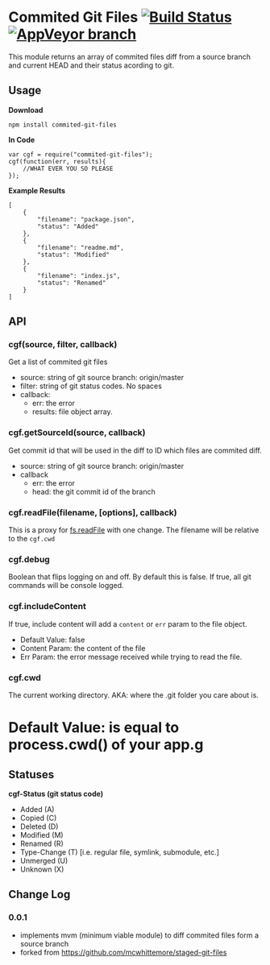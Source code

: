 # Commited Git Files [![Build Status](https://travis-ci.org/clakech/commited-git-files.svg?branch=master)](https://travis-ci.org/clakech/commited-git-files) [![AppVeyor branch](https://img.shields.io/appveyor/ci/clakech/commited-git-files/master.svg)](https://ci.appveyor.com/project/clakech/commited-git-files)

This module returns an array of commited files diff from a source branch and current HEAD and their status acording to git.

## Usage

**Download**

`npm install commited-git-files`

**In Code**

```
var cgf = require("commited-git-files");
cgf(function(err, results){
	//WHAT EVER YOU SO PLEASE
});
```

**Example Results**

```
[
	{
		"filename": "package.json",
		"status": "Added"
	},
	{
		"filename": "readme.md",
		"status": "Modified"
	},
	{
		"filename": "index.js",
		"status": "Renamed"
	}
]
```

## API

### cgf(source, filter, callback)

Get a list of commited git files

* source: string of git source branch: origin/master
* filter: string of git status codes. No spaces
* callback:
	* err: the error
	* results: file object array.

### cgf.getSourceId(source, callback)

Get commit id that will be used in the diff to ID which files are commited diff.

* source: string of git source branch: origin/master
* callback
	* err: the error
	* head: the git commit id of the branch

### cgf.readFile(filename, [options], callback)

This is a proxy for [fs.readFile](http://nodejs.org/api/fs.html#fs_fs_readfile_filename_options_callback) with one change. The filename will be relative to the `cgf.cwd`

### cgf.debug

Boolean that flips logging on and off. By default this is false. If true, all git commands will be console logged.

### cgf.includeContent

If true, include content will add a `content` or `err` param to the file object.

* Default Value: false
* Content Param: the content of the file 
* Err Param: the error message received while trying to read the file.

### cgf.cwd

The current working directory. AKA: where the .git folder you care about is.

# Default Value: is equal to process.cwd() of your app.g

## Statuses

**cgf-Status (git status code)**

* Added (A)
* Copied (C)
* Deleted (D)
* Modified (M)
* Renamed (R)
* Type-Change (T) [i.e. regular file, symlink, submodule, etc.]
* Unmerged (U)
* Unknown (X)

## Change Log

### 0.0.1

* implements mvm (minimum viable module) to diff commited files form a source branch
* forked from https://github.com/mcwhittemore/staged-git-files